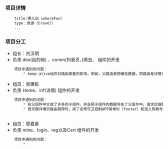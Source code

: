 ### 项目详情
```javascript
    title:哪儿玩（whereFun）
    type：旅游（travel）
    ...

```



### 项目分工
* 组长：刘汉明
*  负责   des(目的地) 、comm(列表页、)爬虫、  组件的开发
```javascript
    项目中遇到的问题：
        * keep-alive组件对路由嵌套的影响，例如，父路由我想缓存数据，而路由是详情页，点击哪个渲染哪个商品，但是添加了keep-alive之后详情页（子路由）也被缓存会一直渲染同一个商品。
```


* 组员：吴建栋
*  负责   Home、inf(详情)   组件的开发
```javascript
    项目中遇到的问题：
        * 在父组件中分成了许多的子组件，并且把子组件的数据写在了父组件中。请求后端数据时，只能在父组件发送请求接收数据再通讯给子组件。这样子不仅影响了性能，而且会让项目的复杂度增加。
        * 首页跟详情页路由跳转时，用了全局守卫控制APP菜单栏（footer）和加入购物车时按钮的组件（Bmenu）相互切换，控制条件是哈希值的改变。并且只有在哈希值为"/inf"的 时候才能把（Bmenu）显示出来。后来组件通讯时，用了路由传参，也就是{this.$route.push({query:{id:id}})}。后来发现query传参会改变哈希值后面的参数也就是(localhost:8080/inf?id=XXX),这样一来（Bmenu）的控制条件就失效了。再后来翻了文档发现可以用（params）来进行传参，params进行传参类似二阶段的post，而query却类似于get。所以params进行传参不会改变URL的值，而且会把参数写进{this.$route.params}中，在被进行的组件中可以通过{this.$route.params}进行接收参数。
     
```



* 组员：曾嘉豪
*  负责  mine、login、reg以及Cart  组件的开发
```javascript
    项目中遇到的问题：
        *
```